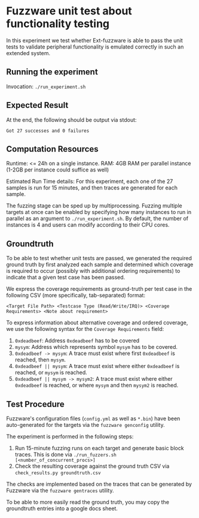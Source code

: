 # Fuzzware unit test about functionality testing
In this experiment we test whether Ext-fuzzware is able to pass the unit tests to validate peripheral functionality is emulated correctly in such an extended system.

## Running the experiment
Invocation: `./run_experiment.sh`

## Expected Result
At the end, the following should be output via stdout:
```
Got 27 successes and 0 failures
```

## Computation Resources
Runtime: <= 24h on a single instance.
RAM: 4GB RAM per parallel instance (1-2GB per instance could suffice as well)

Estimated Run Time details:
For this experiment, each one of the 27 samples is run for 15 minutes, and then traces are generated for each sample.

The fuzzing stage can be sped up by multiprocessing. Fuzzing multiple targets at once can be enabled by specifying how many instances to run in parallel as an argument to `./run_experiment.sh`. By default, the number of instances is 4 and users can modify according to their CPU cores.

## Groundtruth
To be able to test whether unit tests are passed, we generated the required ground truth by first analyzed each sample and determined which coverage is required to occur (possibly with additional ordering requirements) to indicate that a given test case has been passed.

We express the coverage requirements as ground-truth per test case in the following CSV (more specifically, tab-separated) format:

`<Target File Path> <Testcase Type (Read/Write/IRQ)> <Coverage Requirements> <Note about requirement>`

To express information about alternative coverage and ordered coverage, we use the following syntax for the `Coverage Requirements` field:

1. `0xdeadbeef`: Address `0xdeadbeef` has to be covered
2. `mysym`: Address which represents symbol `mysym` has to be covered.
3. `0xdeadbeef -> mysym`: A trace must exist where first `0xdeadbeef` is reached, then `mysym`.
4. `0xdeadbeef || mysym`: A trace must exist where either `0xdeadbeef` is reached, or `mysym` is reached.
5. `0xdeadbeef || mysym -> mysym2`: A trace must exist where either `0xdeadbeef` is reached, or where `mysym` and then `mysym2` is reached.

## Test Procedure
Fuzzware's configuration files (`config.yml` as well as `*.bin`) have been auto-generated for the targets via the `fuzzware genconfig` utility.

The experiment is performed in the following steps:
1. Run 15-minute fuzzing runs on each target and generate basic block traces. This is done via `./run_fuzzers.sh [<number_of_concurrent_procs>]`
2. Check the resulting coverage against the ground truth CSV via `check_results.py groundtruth.csv`

The checks are implemented based on the traces that can be generated by Fuzzware via the `fuzzware gentraces` utility.

To be able to more easily read the ground truth, you may copy the groundtruth entries into a google docs sheet.
